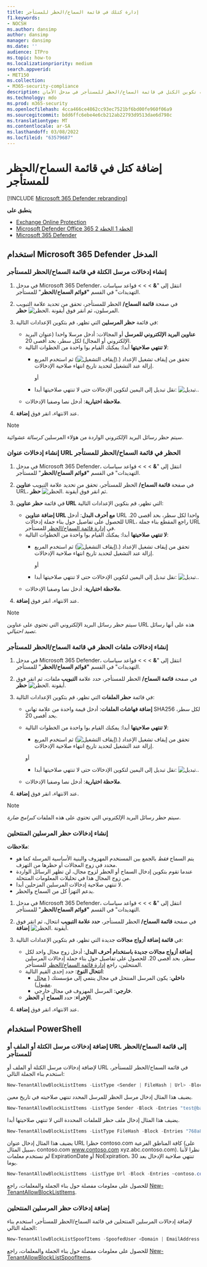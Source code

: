 ```yaml
---
title: إدارة كتلك في قائمة السماح/الحظر للمستأجر
f1.keywords:
- NOCSH
ms.author: dansimp
author: dansimp
manager: dansimp
ms.date: ''
audience: ITPro
ms.topic: how-to
ms.localizationpriority: medium
search.appverid:
- MET150
ms.collection:
- M365-security-compliance
description: يمكن للمسؤولين التعرف على كيفية تكوين الكتل في قائمة السماح/الحظر للمستأجر في مدخل الأمان.
ms.technology: mdo
ms.prod: m365-security
ms.openlocfilehash: 4cca466ce4862cc93ec7521bf6bd00fe960f06a9
ms.sourcegitcommit: bdd6ffc6ebe4e6cb212ab22793d9513dae6d798c
ms.translationtype: MT
ms.contentlocale: ar-SA
ms.lasthandoff: 03/08/2022
ms.locfileid: "63579687"
---
```

# <a name="add-blocks-in-the-tenant-allowblock-list"></a>إضافة كتل في قائمة السماح/الحظر للمستأجر

[!INCLUDE [Microsoft 365 Defender rebranding](../includes/microsoft-defender-for-office.md)]

**ينطبق على**
- [Exchange Online Protection](exchange-online-protection-overview.md)
- [Microsoft Defender Office 365 الخطة 1 الخطة 2](defender-for-office-365.md)
- [Microsoft 365 Defender](../defender/microsoft-365-defender.md)

## <a name="use-the-microsoft-365-defender-portal"></a>استخدام Microsoft 365 Defender المدخل 

### <a name="create-block-sender-entries-in-the-tenant-allowblock-list"></a>إنشاء إدخالات مرسل الكتلة في قائمة السماح/الحظر للمستأجر

1. في مدخل Microsoft 365 Defender، انتقل  إلى "**&** \>  \> \> قواعد سياسات التهديدات" في القسم **"قوائم السماح/الحظر**" للمستأجر.

2. في صفحة **قائمة السماح/** الحظر للمستأجر، تحقق من تحديد  علامة التبويب المرسلون، ثم انقر فوق أيقونة ![الحظر.](../../media/m365-cc-sc-create-icon.png) **حظر**.

3. في قائمة **حظر المرسلين** التي تظهر، قم بتكوين الإعدادات التالية:
   - **عناوين البريد الإلكتروني للمرسل** أو المجالات: أدخل مرسلا واحدا (عنوان البريد الإلكتروني أو المجال) لكل سطر، بحد أقصى 20.
   - **لا تنتهي صلاحيتها** أبدا: يمكنك القيام بوا واحدة من الخطوات التالية:
     - تحقق من إيقاف تشغيل الإعداد (![إيقاف التشغيل).](../../media/scc-toggle-off.png)) ثم استخدم المربع إزالة عند التشغيل لتحديد  تاريخ انتهاء صلاحية الإدخالات.

       أو

     - نقل تبديل إلى اليمين لتكوين الإدخالات حتى لا تنتهي صلاحيتها أبدا: ![تبديل.](../../media/scc-toggle-on.png).
   - **ملاحظة اختيارية**: أدخل نصا وصفيا الإدخالات.

4. عند الانتهاء، انقر فوق **إضافة**.

> [!NOTE]
> سيتم حظر رسائل البريد الإلكتروني الواردة من هؤلاء المرسلين *كرسالة* عشوائية. 

### <a name="create-block-url-entries-in-the-tenant-allowblock-list"></a>إنشاء إدخالات عنوان URL الحظر في قائمة السماح/الحظر للمستأجر

1. في مدخل Microsoft 365 Defender، انتقل  إلى "**&** \>  \> \> قواعد سياسات التهديدات" في القسم **"قوائم السماح/الحظر**" للمستأجر.

2. في صفحة **قائمة السماح/** الحظر للمستأجر، تحقق من تحديد علامة التبويب **عناوين** URL، ثم انقر فوق أيقونة ![الحظر.](../../media/m365-cc-sc-create-icon.png) **حظر**.

3. في قائمة **حظر عناوين URL** التي تظهر، قم بتكوين الإعدادات التالية:
   - **إضافة عناوين URL مع أحرف البدل**: أدخل URL واحدا لكل سطر، بحد أقصى 20. للحصول على تفاصيل حول بناء جملة إدخالات URL، راجع المقطع بناء جملة URL في [إدارة قائمة السماح/الحظر](tenant-allow-block-list.md) للمستأجر.
   - **لا تنتهي صلاحيتها** أبدا: يمكنك القيام بوا واحدة من الخطوات التالية:
     - تحقق من إيقاف تشغيل الإعداد (![إيقاف التشغيل).](../../media/scc-toggle-off.png)) ثم استخدم المربع إزالة عند التشغيل لتحديد  تاريخ انتهاء صلاحية الإدخالات.

       أو

     - نقل تبديل إلى اليمين لتكوين الإدخالات حتى لا تنتهي صلاحيتها أبدا: ![تبديل.](../../media/scc-toggle-on.png).
   - **ملاحظة اختيارية**: أدخل نصا وصفيا الإدخالات.

4. عند الانتهاء، انقر فوق **إضافة**.

> [!NOTE]
> سيتم حظر رسائل البريد الإلكتروني التي تحتوي على عناوين URL هذه على أنها رسائل *تصيد احتيالي*. 

### <a name="create-block-file-entries-in-the-tenant-allowblock-list"></a>إنشاء إدخالات ملفات الحظر في قائمة السماح/الحظر للمستأجر

1. في مدخل Microsoft 365 Defender، انتقل  إلى "**&** \>  \> \> قواعد سياسات التهديدات" في القسم **"قوائم السماح/الحظر**" للمستأجر.

2. في صفحة **قائمة السماح/** الحظر للمستأجر، حدد علامة **التبويب** ملفات، ثم انقر فوق أيقونة ![الحظر.](../../media/m365-cc-sc-create-icon.png) **حظر**.

3. في قائمة **حظر الملفات** التي تظهر، قم بتكوين الإعدادات التالية:
   - **إضافة فهاشات الملفات**: أدخل قيمة واحدة من علامة تهاني SHA256 لكل سطر، بحد أقصى 20.
   - **لا تنتهي صلاحيتها** أبدا: يمكنك القيام بوا واحدة من الخطوات التالية:
     - تحقق من إيقاف تشغيل الإعداد (![إيقاف التشغيل).](../../media/scc-toggle-off.png)) ثم استخدم المربع إزالة عند التشغيل لتحديد  تاريخ انتهاء صلاحية الإدخالات.

     أو

     - نقل تبديل إلى اليمين لتكوين الإدخالات حتى لا تنتهي صلاحيتها أبدا: ![تبديل.](../../media/scc-toggle-on.png).
   - **ملاحظة اختيارية**: أدخل نصا وصفيا الإدخالات.

4. عند الانتهاء، انقر فوق **إضافة**.

> [!NOTE]
> سيتم حظر رسائل البريد الإلكتروني التي تحتوي على هذه الملفات *كبرامج ضارة*. 

### <a name="create-spoofed-sender-block-entries"></a>إنشاء إدخالات حظر المرسلين المنتحلين

**ملاحظات**:

- يتم السماح _فقط_ بالجمع بين المستخدم المهزوف والبنية الأساسية المرسلة كما هو محدد في زوج المجالات أو حظرها من التهزف.
- عندما تقوم بتكوين إدخال السماح أو الحظر لزوج مجال، لن تظهر الرسائل الواردة من زوج المجال هذا في تحليلات المعلومات المنتحلة.
- لا تنتهي صلاحية إدخالات المرسلين المزحلين أبدا.
- يدعم التهزأ كل من السماح والحظر.

1. في مدخل Microsoft 365 Defender، انتقل  إلى "**&** \>  \> \> قواعد سياسات التهديدات" في القسم **"قوائم السماح/الحظر**" للمستأجر.

2. في صفحة **قائمة السماح/** الحظر للمستأجر، **حدد علامة التبويب** انتحال، ثم انقر فوق أيقونة ![الحظر.](../../media/m365-cc-sc-create-icon.png) **إضافة**.

3. في **قائمة إضافة أزواج مجالات** جديدة التي تظهر، قم بتكوين الإعدادات التالية:
   - **إضافة أزواج مجالات جديدة باستخدام أحرف البدل**: أدخل زوج مجال واحد لكل سطر، بحد أقصى 20. للحصول على تفاصيل حول بناء جملة إدخالات المرسلين المنتحلين، راجع [إدارة قائمة السماح/الحظر](tenant-allow-block-list.md) للمستأجر.
   - **انتحال النوع**: حدد إحدى القيم التالية:
     - **داخلي**: يكون المرسل المنتحل في مجال ينتمي إلى مؤسستك ( [مجال مقبول](/exchange/mail-flow-best-practices/manage-accepted-domains/manage-accepted-domains)).
     - **خارجي**: المرسل المهزوف في مجال خارجي.
   - **الإجراء**: حدد **السماح** أو **الحظر**.

4. عند الانتهاء، انقر فوق **إضافة**.

## <a name="use-powershell"></a>استخدام PowerShell

### <a name="add-block-sender-file-or-url-entries-to-the-tenant-allowblock-list"></a>إضافة إدخالات مرسل الكتلة أو الملف أو URL إلى قائمة السماح/الحظر للمستأجر

لإضافة إدخالات مرسل الكتلة أو الملف أو URL في قائمة السماح/الحظر للمستأجر، استخدم بناء الجملة التالي:

```powershell
New-TenantAllowBlockListItems -ListType <Sender | FileHash | Url> -Block -Entries "Value1","Value2",..."ValueN" <-ExpirationDate Date | -NoExpiration> [-Notes <String>]
```

يضيف هذا المثال إدخال مرسل الحظر للمرسل المحدد تنتهي صلاحيته في تاريخ معين.

```powershell
New-TenantAllowBlockListItems -ListType Sender -Block -Entries "test@badattackerdomain.com", "test2@anotherattackerdomain.com" -ExpirationDate 8/20/2021
```

يضيف هذا المثال إدخال ملف حظر للملفات المحددة التي لا تنتهي صلاحيتها أبدا.

```powershell
New-TenantAllowBlockListItems -ListType FileHash -Block -Entries "768a813668695ef2483b2bde7cf5d1b2db0423a0d3e63e498f3ab6f2eb13ea3","2c0a35409ff0873cfa28b70b8224e9aca2362241c1f0ed6f622fef8d4722fd9a" -NoExpiration
```

يضيف هذا المثال إدخال عنوان URL حظرا contoso.com كافة المناطق الفرعية (على سبيل المثال، contoso.com www.contoso.com xyz.abc.contoso.com). نظرا لأننا لم نستخدم معلمات ExpirationDate أو NoExpiration، تنتهي صلاحية الإدخال بعد 30 يوما.

```powershell
New-TenantAllowBlockListItems -ListType Url -Block -Entries ~contoso.com
```

للحصول على معلومات مفصلة حول بناء الجملة والمعلمات، راجع [New-TenantAllowBlockListItems](/powershell/module/exchange/new-tenantallowblocklistitems).

### <a name="add-spoofed-sender-block-entries"></a>إضافة إدخالات حظر المرسلين المنتحلين 

لإضافة إدخالات المرسلين المنتحلين في قائمة السماح/الحظر للمستأجر، استخدم بناء الجملة التالي:

```powershell
New-TenantAllowBlockListSpoofItems -SpoofedUser <Domain | EmailAddress | *> -SendingInfrastructure <Domain | IPAddress/24> -SpoofType <External | Internal> -Action <Allow | Block>
```

للحصول على معلومات مفصلة حول بناء الجملة والمعلمات، راجع [New-TenantAllowBlockListSpoofItems](/powershell/module/exchange/new-tenantallowblocklistspoofitems).
